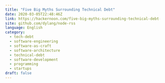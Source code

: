 ```yaml
---
title: "Five Big Myths Surrounding Technical Debt"
date: 2020-03-05T22:48:46Z
link: https://hackernoon.com/five-big-myths-surrounding-technical-debt-v53j32fd?source=rss&utm_medium=RSS&utm_source=news.12bit.vn
site: github.com/dylang/node-rss
language: English
category:
  - tech-debt
  - software-engineering
  - software-as-craft
  - software-architecture
  - technical-debt
  - software-development
  - programming
  - startups
draft: false
---
```

